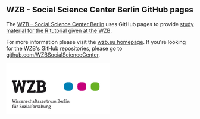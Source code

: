 ## WZB - Social Science Center Berlin GitHub pages

The [WZB – Social Science Center Berlin](https://wzb.eu) uses GitHub pages to provide [study material for the R tutorial given at the WZB](https://wzbsocialsciencecenter.github.io/wzb_r_tutorial/).

For more information please visit the [wzb.eu homepage](https://wzb.eu). If you're looking for the WZB's GitHub repositories, please go to [github.com/WZBSocialScienceCenter](https://github.com/WZBSocialScienceCenter).


![WZB Logo](img/wzb-logo.png)

